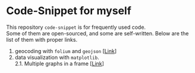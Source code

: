 # Code-Snippet for myself
This repository `code-snippet` is for frequently used code.  
Some of them are open-sourced, and some are self-written.
Below are the list of them with proper links.

1. geocoding with `folium` and `geojson` [<a href='https://github.com/jehyunlee/code-snippet/blob/master/1_folium_geojson/190712_folium_geojson.md'>Link</a>]  
2. data visualization with `matplotlib`.  
2.1. Multiple graphs in a frame [<a href=https://github.com/jehyunlee/code-snippet/blob/master/2_matplotlib/WindAnalysis.md>Link</a>]

